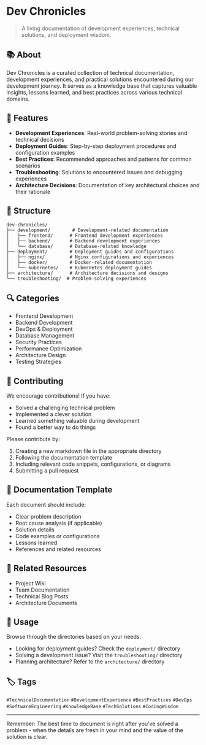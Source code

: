 # Dev Chronicles

> A living documentation of development experiences, technical solutions, and deployment wisdom.

## 📚 About

Dev Chronicles is a curated collection of technical documentation, development experiences, and practical solutions encountered during our development journey. It serves as a knowledge base that captures valuable insights, lessons learned, and best practices across various technical domains.

## 🌟 Features

- **Development Experiences**: Real-world problem-solving stories and technical decisions
- **Deployment Guides**: Step-by-step deployment procedures and configuration examples
- **Best Practices**: Recommended approaches and patterns for common scenarios
- **Troubleshooting**: Solutions to encountered issues and debugging experiences
- **Architecture Decisions**: Documentation of key architectural choices and their rationale

## 📂 Structure

```
dev-chronicles/
├── development/        # Development-related documentation
│   ├── frontend/      # Frontend development experiences
│   ├── backend/       # Backend development experiences
│   └── database/      # Database-related knowledge
├── deployment/        # Deployment guides and configurations
│   ├── nginx/         # Nginx configurations and experiences
│   ├── docker/        # Docker-related documentation
│   └── kubernetes/    # Kubernetes deployment guides
├── architecture/      # Architecture decisions and designs
└── troubleshooting/  # Problem-solving experiences
```

## 🔍 Categories

- Frontend Development
- Backend Development
- DevOps & Deployment
- Database Management
- Security Practices
- Performance Optimization
- Architecture Design
- Testing Strategies

## 🤝 Contributing

We encourage contributions! If you have:
- Solved a challenging technical problem
- Implemented a clever solution
- Learned something valuable during development
- Found a better way to do things

Please contribute by:
1. Creating a new markdown file in the appropriate directory
2. Following the documentation template
3. Including relevant code snippets, configurations, or diagrams
4. Submitting a pull request

## 📝 Documentation Template

Each document should include:
- Clear problem description
- Root cause analysis (if applicable)
- Solution details
- Code examples or configurations
- Lessons learned
- References and related resources

## 🔗 Related Resources

- Project Wiki
- Team Documentation
- Technical Blog Posts
- Architecture Documents

## 📖 Usage

Browse through the directories based on your needs:
- Looking for deployment guides? Check the `deployment/` directory
- Solving a development issue? Visit the `troubleshooting/` directory
- Planning architecture? Refer to the `architecture/` directory

## 🏷️ Tags

`#TechnicalDocumentation` `#DevelopmentExperience` `#BestPractices` `#DevOps` `#SoftwareEngineering` `#KnowledgeBase` `#TechSolutions` `#CodingWisdom`

---

Remember: The best time to document is right after you've solved a problem - when the details are fresh in your mind and the value of the solution is clear.

